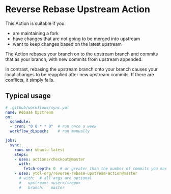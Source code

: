 # Reverse Rebase Upstream Action

This Action is suitable if you:

* are maintaining a fork
* have changes that are not going to be merged into upstream
* want to keep changes based on the latest upstream

The Action rebases your branch on to the upstream branch and commits that as your branch, with new commits from upstream appended. 

In contrast, rebasing the upstream branch onto your branch causes your local changes to be reapplied after new upstream commits. 
If there are conflicts, it simply fails.

## Typical usage

```yml
# .github/workflows/sync.yml
name: Rebase Upstream
on:
  schedule:
  - cron: "0 0 * * 0"  # run once a week
  workflow_dispach:    # run manually

jobs:
  sync:
    runs-on: ubuntu-latest
    steps:
    - uses: actions/checkout@master
      with:
        fetch-depth: 0  # or greater than the number of commits you made
    - uses: ytdl-org/reverse-rebase-upstream-action@master
      # with:  # all args are optional
      #   upstream: <user>/<repo>
      #   branch:   master
```
